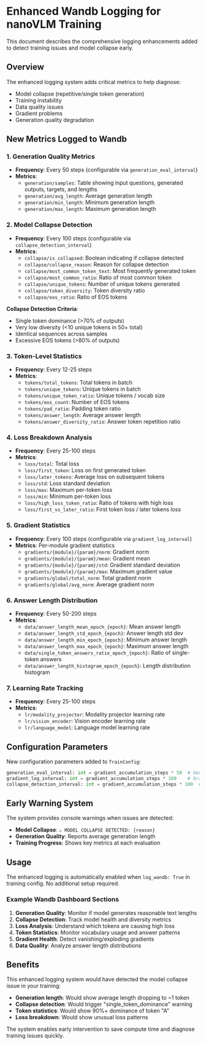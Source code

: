 # Enhanced Wandb Logging for nanoVLM Training

This document describes the comprehensive logging enhancements added to detect training issues and model collapse early.

## Overview

The enhanced logging system adds critical metrics to help diagnose:
- Model collapse (repetitive/single token generation)
- Training instability 
- Data quality issues
- Gradient problems
- Generation quality degradation

## New Metrics Logged to Wandb

### 1. Generation Quality Metrics
- **Frequency**: Every 50 steps (configurable via `generation_eval_interval`)
- **Metrics**:
  - `generation/samples`: Table showing input questions, generated outputs, targets, and lengths
  - `generation/avg_length`: Average generation length
  - `generation/min_length`: Minimum generation length  
  - `generation/max_length`: Maximum generation length

### 2. Model Collapse Detection
- **Frequency**: Every 100 steps (configurable via `collapse_detection_interval`)
- **Metrics**:
  - `collapse/is_collapsed`: Boolean indicating if collapse detected
  - `collapse/collapse_reason`: Reason for collapse detection
  - `collapse/most_common_token_text`: Most frequently generated token
  - `collapse/most_common_ratio`: Ratio of most common token
  - `collapse/unique_tokens`: Number of unique tokens generated
  - `collapse/token_diversity`: Token diversity ratio
  - `collapse/eos_ratio`: Ratio of EOS tokens

**Collapse Detection Criteria**:
- Single token dominance (>70% of outputs)
- Very low diversity (<10 unique tokens in 50+ total)
- Identical sequences across samples
- Excessive EOS tokens (>80% of outputs)

### 3. Token-Level Statistics
- **Frequency**: Every 12-25 steps
- **Metrics**:
  - `tokens/total_tokens`: Total tokens in batch
  - `tokens/unique_tokens`: Unique tokens in batch
  - `tokens/unique_token_ratio`: Unique tokens / vocab size
  - `tokens/eos_count`: Number of EOS tokens
  - `tokens/pad_ratio`: Padding token ratio
  - `tokens/answer_length`: Average answer length
  - `tokens/answer_diversity_ratio`: Answer token repetition ratio

### 4. Loss Breakdown Analysis  
- **Frequency**: Every 25-100 steps
- **Metrics**:
  - `loss/total`: Total loss
  - `loss/first_token`: Loss on first generated token
  - `loss/later_tokens`: Average loss on subsequent tokens
  - `loss/std`: Loss standard deviation
  - `loss/max`: Maximum per-token loss
  - `loss/min`: Minimum per-token loss
  - `loss/high_loss_token_ratio`: Ratio of tokens with high loss
  - `loss/first_vs_later_ratio`: First token loss / later tokens loss

### 5. Gradient Statistics
- **Frequency**: Every 100 steps (configurable via `gradient_log_interval`)
- **Metrics**: Per-module gradient statistics
  - `gradients/{module}/{param}/norm`: Gradient norm
  - `gradients/{module}/{param}/mean`: Gradient mean
  - `gradients/{module}/{param}/std`: Gradient standard deviation
  - `gradients/{module}/{param}/max`: Maximum gradient value
  - `gradients/global/total_norm`: Total gradient norm
  - `gradients/global/avg_norm`: Average gradient norm

### 6. Answer Length Distribution
- **Frequency**: Every 50-200 steps  
- **Metrics**:
  - `data/answer_length_mean_epoch_{epoch}`: Mean answer length
  - `data/answer_length_std_epoch_{epoch}`: Answer length std dev
  - `data/answer_length_min_epoch_{epoch}`: Minimum answer length
  - `data/answer_length_max_epoch_{epoch}`: Maximum answer length
  - `data/single_token_answers_ratio_epoch_{epoch}`: Ratio of single-token answers
  - `data/answer_length_histogram_epoch_{epoch}`: Length distribution histogram

### 7. Learning Rate Tracking
- **Frequency**: Every 25-100 steps
- **Metrics**:
  - `lr/modality_projector`: Modality projector learning rate
  - `lr/vision_encoder`: Vision encoder learning rate  
  - `lr/language_model`: Language model learning rate

## Configuration Parameters

New configuration parameters added to `TrainConfig`:

```python
generation_eval_interval: int = gradient_accumulation_steps * 50  # Generation sampling interval
gradient_log_interval: int = gradient_accumulation_steps * 100    # Gradient stats interval  
collapse_detection_interval: int = gradient_accumulation_steps * 100  # Collapse detection interval
```

## Early Warning System

The system provides console warnings when issues are detected:

- **Model Collapse**: `⚠️ MODEL COLLAPSE DETECTED: {reason}`
- **Generation Quality**: Reports average generation length
- **Training Progress**: Shows key metrics at each evaluation

## Usage

The enhanced logging is automatically enabled when `log_wandb: True` in training config. No additional setup required.

### Example Wandb Dashboard Sections

1. **Generation Quality**: Monitor if model generates reasonable text lengths
2. **Collapse Detection**: Track model health and diversity metrics  
3. **Loss Analysis**: Understand which tokens are causing high loss
4. **Token Statistics**: Monitor vocabulary usage and answer patterns
5. **Gradient Health**: Detect vanishing/exploding gradients
6. **Data Quality**: Analyze answer length distributions

## Benefits

This enhanced logging system would have detected the model collapse issue in your training:

- **Generation length**: Would show average length dropping to ~1 token
- **Collapse detection**: Would trigger "single_token_dominance" warning  
- **Token statistics**: Would show 90%+ dominance of token "A"
- **Loss breakdown**: Would show unusual loss patterns

The system enables early intervention to save compute time and diagnose training issues quickly.